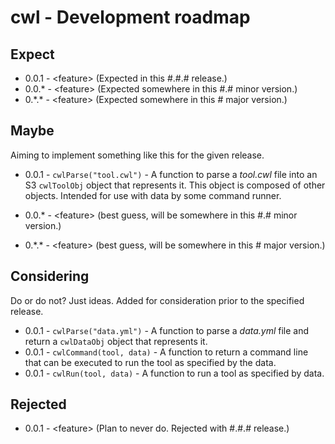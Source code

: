 # cwl - Development roadmap

## Expect
* 0.0.1 - \<feature\> (Expected in this #.#.# release.)
* 0.0.\* - \<feature\> (Expected somewhere in this #.# minor version.)
* 0.\*.\* - \<feature\> (Expected somewhere in this # major version.)

## Maybe

Aiming to implement something like this for the given release.

* 0.0.1 - `cwlParse("tool.cwl")` - A function to parse a _tool.cwl_ file into an S3 `cwlToolObj` object that represents it. This object is composed of other objects. Intended for use with data by some command runner.

* 0.0.\* - \<feature\> (best guess, will be somewhere in this #.# minor version.)
* 0.\*.\* - \<feature\> (best guess, will be somewhere in this # major version.)

## Considering

Do or do not? Just ideas. Added for consideration prior to the specified release.


* 0.0.1 - `cwlParse("data.yml")` - A function to parse a _data.yml_ file and return a `cwlDataObj` object that represents it.
* 0.0.1 - `cwlCommand(tool, data)` - A function to return a command line that can
be executed to run the tool as specified by the data.
* 0.0.1 - `cwlRun(tool, data)` - A function to run a tool as specified by data.


## Rejected
* 0.0.1 - \<feature\> (Plan to never do. Rejected with #.#.# release.)
